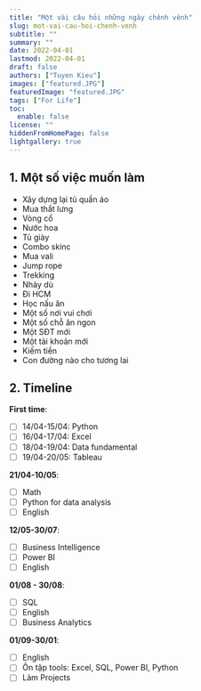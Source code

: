 ```yaml
---
title: "Một vài câu hỏi những ngày chênh vênh"
slug: mot-vai-cau-hoi-chenh-venh
subtitle: ""
summary: ""
date: 2022-04-01
lastmod: 2022-04-01
draft: false
authors: ["Tuyen Kieu"]
images: ["featured.JPG"]
featuredImage: "featured.JPG"
tags: ["For Life"]
toc:
  enable: false
license: ""
hiddenFromHomePage: false
lightgallery: true
---
```


## 1. Một số việc muốn làm

- Xây dựng lại tủ quần áo
- Mua thắt lưng
- Vòng cổ
- Nước hoa
- Tủ giày
- Combo skinc
- Mua vali
- Jump rope
- Trekking
- Nhảy dù
- Đi HCM
- Học nấu ăn
- Một số nơi vui chơi
- Một số chỗ ăn ngon
- Một SĐT mới
- Một tài khoản mới
- Kiếm tiền
- Con đường nào cho tương lai

## 2. Timeline

**First time**:

- [ ] 14/04-15/04: Python
- [ ] 16/04-17/04: Excel
- [ ] 18/04-19/04: Data fundamental
- [ ] 19/04-20/05: Tableau

**21/04-10/05**:

- [ ] Math
- [ ] Python for data analysis
- [ ] English

**12/05-30/07**:

- [ ] Business Intelligence
- [ ] Power BI
- [ ] English

**01/08 - 30/08**:

- [ ] SQL
- [ ] English
- [ ] Business Analytics

**01/09-30/01**:

- [ ] English
- [ ] Ôn tập tools: Excel, SQL, Power BI, Python
- [ ] Làm Projects
